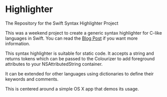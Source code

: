 # Highlighter
The Repository for the Swift Syntax Highlighter Project

This was a weekend project to create a generic syntax highlighter for C-like languages in Swift. 
You can read the [Blog Post](http://www.joelcummings.ca/blog/2017/6/18/basic-syntax-highlighting-using-swift) if you want more information.

This syntax highlighter is suitable for static code. It accepts a string and returns tokens which 
can be passed to the Colourizer to add foreground attributes to your NSAttributedString container. 

It can be extended for other languages using dictionaries to define their keywords and comments. 

This is centered around a simple OS X app that demos its usage. 
